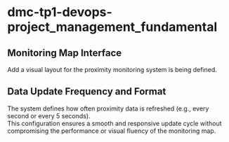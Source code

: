 # dmc-tp1-devops-project_management_fundamental

## Monitoring Map Interface

Add a visual layout for the proximity monitoring system is being defined.

## Data Update Frequency and Format

The system defines how often proximity data is refreshed (e.g., every second or every 5 seconds).  
This configuration ensures a smooth and responsive update cycle without compromising the performance or visual fluency of the monitoring map.
